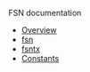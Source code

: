 FSN documentation

 - [Overview](./README.md)
 - [fsn](./FSN.md)
 - [fsntx](./FSNTX.md)
 - [Constants](./FSNCONSTANTS.md)
